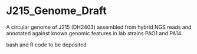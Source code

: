 # J215_Genome_Draft
A circular genome of J215 (DH2403) assembled from hybrid NGS reads and annotated against known genomic features in lab strains PAO1 and PA14.

bash and R code to be deposited
